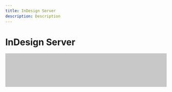 ```yaml
---
title: InDesign Server
description: Description
---
```


# InDesign Server

![Tutorial Hero Image](assets/hero_placeholder.png)
